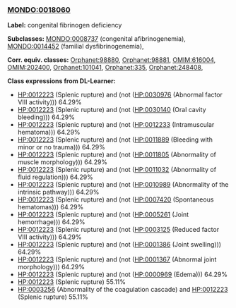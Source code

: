 
### [MONDO:0018060](http://purl.obolibrary.org/obo/MONDO_0018060)
**Label:** congenital fibrinogen deficiency

**Subclasses:** [MONDO:0008737](http://purl.obolibrary.org/obo/MONDO_0008737) (congenital afibrinogenemia), [MONDO:0014452](http://purl.obolibrary.org/obo/MONDO_0014452) (familial dysfibrinogenemia), 

**Corr. equiv. classes:** [Orphanet:98880](http://www.orpha.net/ORDO/Orphanet_98880), [Orphanet:98881](http://www.orpha.net/ORDO/Orphanet_98881), [OMIM:616004](http://purl.obolibrary.org/obo/OMIM_616004), [OMIM:202400](http://purl.obolibrary.org/obo/OMIM_202400), [Orphanet:101041](http://www.orpha.net/ORDO/Orphanet_101041), [Orphanet:335](http://www.orpha.net/ORDO/Orphanet_335), [Orphanet:248408](http://www.orpha.net/ORDO/Orphanet_248408), 

**Class expressions from DL-Learner:**

- [HP:0012223](http://purl.obolibrary.org/obo/HP_0012223) (Splenic rupture) and (not ([HP:0030976](http://purl.obolibrary.org/obo/HP_0030976) (Abnormal factor VIII activity))) 64.29%
- [HP:0012223](http://purl.obolibrary.org/obo/HP_0012223) (Splenic rupture) and (not ([HP:0030140](http://purl.obolibrary.org/obo/HP_0030140) (Oral cavity bleeding))) 64.29%
- [HP:0012223](http://purl.obolibrary.org/obo/HP_0012223) (Splenic rupture) and (not ([HP:0012233](http://purl.obolibrary.org/obo/HP_0012233) (Intramuscular hematoma))) 64.29%
- [HP:0012223](http://purl.obolibrary.org/obo/HP_0012223) (Splenic rupture) and (not ([HP:0011889](http://purl.obolibrary.org/obo/HP_0011889) (Bleeding with minor or no trauma))) 64.29%
- [HP:0012223](http://purl.obolibrary.org/obo/HP_0012223) (Splenic rupture) and (not ([HP:0011805](http://purl.obolibrary.org/obo/HP_0011805) (Abnormality of muscle morphology))) 64.29%
- [HP:0012223](http://purl.obolibrary.org/obo/HP_0012223) (Splenic rupture) and (not ([HP:0011032](http://purl.obolibrary.org/obo/HP_0011032) (Abnormality of fluid regulation))) 64.29%
- [HP:0012223](http://purl.obolibrary.org/obo/HP_0012223) (Splenic rupture) and (not ([HP:0010989](http://purl.obolibrary.org/obo/HP_0010989) (Abnormality of the intrinsic pathway))) 64.29%
- [HP:0012223](http://purl.obolibrary.org/obo/HP_0012223) (Splenic rupture) and (not ([HP:0007420](http://purl.obolibrary.org/obo/HP_0007420) (Spontaneous hematomas))) 64.29%
- [HP:0012223](http://purl.obolibrary.org/obo/HP_0012223) (Splenic rupture) and (not ([HP:0005261](http://purl.obolibrary.org/obo/HP_0005261) (Joint hemorrhage))) 64.29%
- [HP:0012223](http://purl.obolibrary.org/obo/HP_0012223) (Splenic rupture) and (not ([HP:0003125](http://purl.obolibrary.org/obo/HP_0003125) (Reduced factor VIII activity))) 64.29%
- [HP:0012223](http://purl.obolibrary.org/obo/HP_0012223) (Splenic rupture) and (not ([HP:0001386](http://purl.obolibrary.org/obo/HP_0001386) (Joint swelling))) 64.29%
- [HP:0012223](http://purl.obolibrary.org/obo/HP_0012223) (Splenic rupture) and (not ([HP:0001367](http://purl.obolibrary.org/obo/HP_0001367) (Abnormal joint morphology))) 64.29%
- [HP:0012223](http://purl.obolibrary.org/obo/HP_0012223) (Splenic rupture) and (not ([HP:0000969](http://purl.obolibrary.org/obo/HP_0000969) (Edema))) 64.29%
- [HP:0012223](http://purl.obolibrary.org/obo/HP_0012223) (Splenic rupture) 55.11%
- [HP:0003256](http://purl.obolibrary.org/obo/HP_0003256) (Abnormality of the coagulation cascade) and [HP:0012223](http://purl.obolibrary.org/obo/HP_0012223) (Splenic rupture) 55.11%


